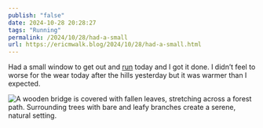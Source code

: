 ```yaml
---
publish: "false"
date: 2024-10-28 20:28:27
tags: "Running"
permalink: /2024/10/28/had-a-small
url: https://ericmwalk.blog/2024/10/28/had-a-small.html
---
```


Had a small window to get out and [run](https://strava.com/activities/12766993864) today and I got it done. I didn’t feel to worse for the wear today after the hills yesterday but it was warmer than I expected.

![A wooden bridge is covered with fallen leaves, stretching across a forest path. Surrounding trees with bare and leafy branches create a serene, natural setting.](https://ericmwalk.blog/uploads/2024/img-0608.jpeg)